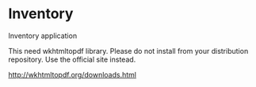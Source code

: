 # Inventory
Inventory application

This need wkhtmltopdf library. Please do not install from your distribution repository. Use the official site instead.

http://wkhtmltopdf.org/downloads.html
